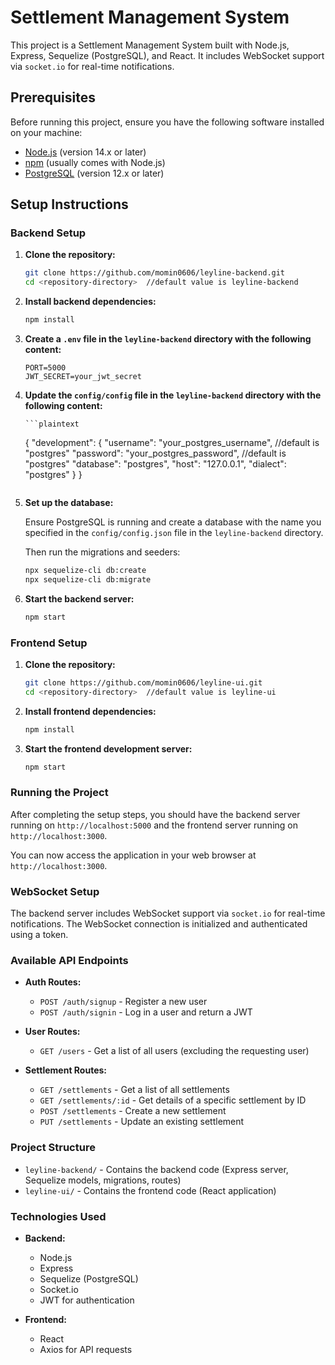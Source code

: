 # Settlement Management System

This project is a Settlement Management System built with Node.js, Express, Sequelize (PostgreSQL), and React. It includes WebSocket support via `socket.io` for real-time notifications.

## Prerequisites

Before running this project, ensure you have the following software installed on your machine:

- [Node.js](https://nodejs.org/) (version 14.x or later)
- [npm](https://www.npmjs.com/) (usually comes with Node.js)
- [PostgreSQL](https://www.postgresql.org/) (version 12.x or later)

## Setup Instructions

### Backend Setup

1.  **Clone the repository:**

    ```sh
    git clone https://github.com/momin0606/leyline-backend.git
    cd <repository-directory>  //default value is leyline-backend
    ```

2.  **Install backend dependencies:**

    ```sh
    npm install
    ```

3.  **Create a `.env` file in the `leyline-backend` directory with the following content:**

    ```plaintext
    PORT=5000
    JWT_SECRET=your_jwt_secret
    ```

4.  **Update the `config/config` file in the `leyline-backend` directory with the following content:**

        ```plaintext

    {
    "development": {
    "username": "your_postgres_username", //default is "postgres"
    "password": "your_postgres_password", //default is "postgres"
    "database": "postgres",
    "host": "127.0.0.1",
    "dialect": "postgres"
    }
    }

    ```

    ```

5.  **Set up the database:**

    Ensure PostgreSQL is running and create a database with the name you specified in the `config/config.json` file in the `leyline-backend` directory.

    Then run the migrations and seeders:

    ```sh
    npx sequelize-cli db:create
    npx sequelize-cli db:migrate
    ```

6.  **Start the backend server:**

    ```sh
    npm start
    ```

### Frontend Setup

1.  **Clone the repository:**

    ```sh
    git clone https://github.com/momin0606/leyline-ui.git
    cd <repository-directory>  //default value is leyline-ui
    ```

2.  **Install frontend dependencies:**

    ```sh
    npm install
    ```

3.  **Start the frontend development server:**

    ```sh
    npm start
    ```

### Running the Project

After completing the setup steps, you should have the backend server running on `http://localhost:5000` and the frontend server running on `http://localhost:3000`.

You can now access the application in your web browser at `http://localhost:3000`.

### WebSocket Setup

The backend server includes WebSocket support via `socket.io` for real-time notifications. The WebSocket connection is initialized and authenticated using a token.

### Available API Endpoints

- **Auth Routes:**

  - `POST /auth/signup` - Register a new user
  - `POST /auth/signin` - Log in a user and return a JWT

- **User Routes:**

  - `GET /users` - Get a list of all users (excluding the requesting user)

- **Settlement Routes:**
  - `GET /settlements` - Get a list of all settlements
  - `GET /settlements/:id` - Get details of a specific settlement by ID
  - `POST /settlements` - Create a new settlement
  - `PUT /settlements` - Update an existing settlement

### Project Structure

- `leyline-backend/` - Contains the backend code (Express server, Sequelize models, migrations, routes)
- `leyline-ui/` - Contains the frontend code (React application)

### Technologies Used

- **Backend:**

  - Node.js
  - Express
  - Sequelize (PostgreSQL)
  - Socket.io
  - JWT for authentication

- **Frontend:**
  - React
  - Axios for API requests
